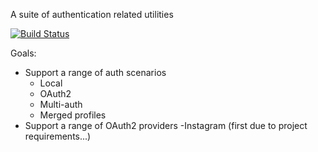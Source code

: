 A suite of authentication related utilities

[![Build Status](https://drone.io/github.com/Vizidrix/deny/status.png)](https://drone.io/github.com/Vizidrix/deny/latest)

Goals:
- Support a range of auth scenarios
	- Local
	- OAuth2
	- Multi-auth
	- Merged profiles
- Support a range of OAuth2 providers
	-Instagram (first due to project requirements...)
